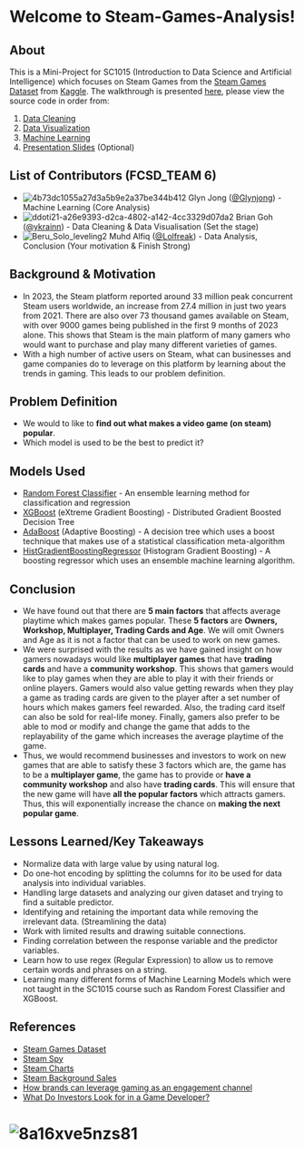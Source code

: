 # Welcome to Steam-Games-Analysis!
## About
This is a Mini-Project for SC1015 (Introduction to Data Science and Artificial Intelligence) which focuses on Steam Games from the [Steam Games Dataset](https://www.kaggle.com/datasets/nikdavis/steam-store-games?resource=download) from [Kaggle](https://www.kaggle.com). The walkthrough is presented [here](https://github.com/Lolfreak/Steam-Games-Analysis), please view the source code in order from:
1. [Data Cleaning](https://github.com/Lolfreak/Steam-Games-Analysis/blob/main/data-cleaning.ipynb)
2. [Data Visualization](https://github.com/Lolfreak/Steam-Games-Analysis/blob/main/data_visualization.ipynb)
3. [Machine Learning](https://github.com/Lolfreak/Steam-Games-Analysis/blob/main/MachineLearning.ipynb)
4. [Presentation Slides](https://github.com/Lolfreak/Steam-Games-Analysis/blob/main/FCSD%20Group%206%20SC1015%20Steam%20Games%20Analysis.pdf) (Optional)
## List of Contributors (FCSD_TEAM 6)
* ![4b73dc1055a27d3a5b9e2a37be344b412](https://github.com/Lolfreak/Steam-Games-Analysis/assets/70129212/39188377-9def-4118-8238-e70b6158a0c1) Glyn Jong ([@Glynjong](https://github.com/Glynjong)) - Machine Learning (Core Analysis)
* ![ddoti21-a26e9393-d2ca-4802-a142-4cc3329d07da2](https://github.com/Lolfreak/Steam-Games-Analysis/assets/70129212/4fea2ff8-b4e1-4a2b-9caa-06eb523ad547) Brian Goh ([@ykrainn](https://github.com/ykrainn)) - Data Cleaning & Data Visualisation (Set the stage)
* ![Beru_Solo_leveling2](https://github.com/Lolfreak/Steam-Games-Analysis/assets/70129212/29320996-d64d-4374-b3c7-638bb9b15668) Muhd Alfiq ([@Lolfreak](https://github.com/Lolfreak)) - Data Analysis, Conclusion (Your motivation & Finish Strong)
## Background & Motivation
- In 2023, the Steam platform reported around 33 million peak concurrent Steam users worldwide, an increase from 27.4 million in just two years from 2021. There are also over 73 thousand games available on Steam, with over 9000 games being published in the first 9 months of 2023 alone. This shows that Steam is the main platform of many gamers who would want to purchase and play many different varieties of games.
- With a high number of active users on Steam, what can businesses and game companies do to leverage on this platform by learning about the trends in gaming. This leads to our problem definition.
## Problem Definition
- We would to like to **find out what makes a video game (on steam) popular**.
- Which model is used to be the best to predict it?
## Models Used
- [Random Forest Classifier](https://scikit-learn.org/stable/modules/ensemble.html#random-forests) - An ensemble learning method for classification and regression
- [XGBoost](https://machinelearningmastery.com/feature-importance-and-feature-selection-with-xgboost-in-python/) (eXtreme Gradient Boosting) - Distributed Gradient Boosted Decision Tree
- [AdaBoost](https://scikit-learn.org/stable/modules/ensemble.html#adaboost) (Adaptive Boosting) - A decision tree which uses a boost technique that makes use of a statistical classification meta-algorithm
- [HistGradientBoostingRegressor](https://scikit-learn.org/stable/modules/ensemble.html) (Histogram Gradient Boosting) - A boosting regressor which uses an ensemble machine learning algorithm.
## Conclusion
- We have found out that there are **5 main factors** that affects average playtime which makes games popular. These **5 factors** are **Owners, Workshop, Multiplayer, Trading Cards and Age**. We will omit Owners and Age as it is not a factor that can be used to work on new games.
- We were surprised with the results as we have gained insight on how gamers nowadays would like **multiplayer games** that have **trading cards** and have a **community workshop**. This shows that gamers would like to play games when they are able to play it with their friends or online players. Gamers would also value getting rewards when they play a game as trading cards are given to the player after a set number of hours which makes gamers feel rewarded. Also, the trading card itself can also be sold for real-life money. Finally, gamers also prefer to be able to mod or modify and change the game that adds to the replayability of the game which increases the average playtime of the game.
- Thus, we would recommend businesses and investors to work on new games that are able to satisfy these 3 factors which are, the game has to be a **multiplayer game**, the game has to provide or **have a community workshop** and also have **trading cards**. This will ensure that the new game will have **all the popular factors** which attracts gamers. Thus, this will exponentially increase the chance on **making the next popular game**. 
## Lessons Learned/Key Takeaways
- Normalize data with large value by using natural log.
- Do one-hot encoding by splitting the columns for ito be used for data analysis into individual variables.
- Handling large datasets and analyzing our given dataset and trying to find a suitable predictor.
- Identifying and retaining the important data while removing the irrelevant data. (Streamlining the data)
- Work with limited results and drawing suitable connections.
- Finding correlation between the response variable and the predictor variables.
- Learn how to use regex (Regular Expression) to allow us to remove certain words and phrases on a string.
- Learning many different forms of Machine Learning Models which were not taught in the SC1015 course such as Random Forest Classifier and XGBoost.
## References
- [Steam Games Dataset](https://www.kaggle.com/datasets/nikdavis/steam-store-games?resource=download)
- [Steam Spy](https://steamspy.com)
- [Steam Charts](https://steamdb.info/charts/)
- [Steam Background Sales](https://www.statista.com/topics/4282/steam/#topicOverview)
- [How brands can leverage gaming as an engagement channel](https://www.warc.com/newsandopinion/opinion/how-brands-can-leverage-gaming-as-an-engagement-channel/en-gb/3931)
- [What Do Investors Look for in a Game Developer?](https://www.gamedeveloper.com/business/what-do-investors-look-for-in-a-game-developer-)
# ![8a16xve5nzs81](https://github.com/Lolfreak/Steam-Games-Analysis/assets/70129212/2bda4f79-751f-4f6d-8644-9b569c2c0210)
